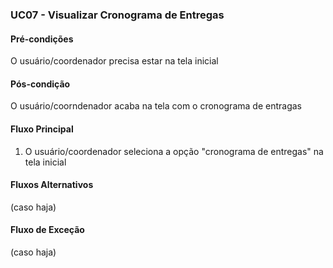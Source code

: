 ### UC07 - Visualizar Cronograma de Entregas

#### Pré-condições
O usuário/coordenador precisa estar na tela inicial

#### Pós-condição
O usuário/coorndenador acaba na tela com o cronograma de entragas

#### Fluxo Principal
1. O usuário/coordenador seleciona a opção "cronograma de entregas" na tela inicial

#### Fluxos Alternativos
(caso haja)

#### Fluxo de Exceção
(caso haja)
